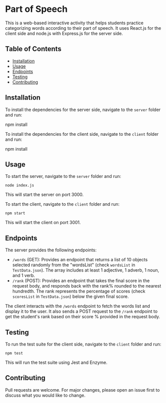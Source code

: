 # Part of Speech

This is a web-based interactive activity that helps students practice categorizing words according to their part of speech. It uses React.js for the client side and node.js with Express.js for the server side.

## Table of Contents

- [Installation](#installation)
- [Usage](#usage)
- [Endpoints](#endpoints)
- [Testing](#testing)
- [Contributing](#contributing)

## Installation

To install the dependencies for the server side, navigate to the `server` folder and run:

npm install


To install the dependencies for the client side, navigate to the `client` folder and run:

npm install


## Usage

To start the server, navigate to the `server` folder and run:

`node index.js`


This will start the server on port 3000.

To start the client, navigate to the `client` folder and run:

`npm start`


This will start the client on port 3001.

## Endpoints

The server provides the following endpoints:

- `/words` (GET): Provides an endpoint that returns a list of 10 objects selected randomly from the "wordsList" (check `wordsList` in `TestData.json`). The array includes at least 1 adjective, 1 adverb, 1 noun, and 1 verb.
- `/rank` (POST): Provides an endpoint that takes the final score in the request body, and responds back with the rank% rounded to the nearest hundredth. The rank represents the percentage of scores (check `scoresList` in `TestData.json`) below the given final score.

The client interacts with the `/words` endpoint to fetch the words list and display it to the user. It also sends a POST request to the `/rank` endpoint to get the student's rank based on their score % provided in the request body.

## Testing


To run the test suite for the client side, navigate to the `client` folder and run:

`npm test`

This will run the test suite using Jest and Enzyme.

## Contributing

Pull requests are welcome. For major changes, please open an issue first to discuss what you would like to change.
